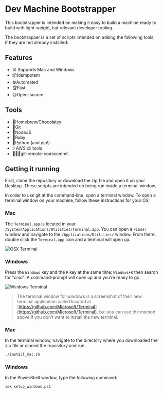 # Dev Machine Bootstrapper

This bootstrapper is intended on making it easy to build a machine ready to build with light-weight, but relevant developer tooling.

The bootstrapper is a set of scripts intended on adding the following tools, if they are not already installed:

## Features

- ⌘ Supports Mac and Windows
- 📦️Idempotent
- ⚙️Automated
- 🏆️Fast
- 😃Open-source

## Tools

- 🧳Homebrew/Chocolatey
- 🧳Git
- 📄NodeJS
- 💎Ruby
- 🐍Python (and pip!)
- ℑ AWS cli tools
- 🧑🏾‍💻git-remote-codecommit

## Getting it running

First, clone the repository or download the zip file and open it on your Desktop. These scripts are intended on being run inside a terminal window.

In order to use git at the command-line, open a terminal window. To open a terminal window on your machine, follow these instructions for your OS:

### Mac

The `Terminal.app` is located in your `/System/Applications/Utilities/Terminal.app`. You can open a `Finder` window and navigate to the `/Applications/Utilities/` window. From there, double click the `Terminal.app` icon and a terminal will open up.

![OSX Terminal](static/readme/finder.png)

### Windows

Press the `Windows` key and the `R` key at the same time: `Windows+R` then search for "cmd". A command-prompt will open up and you're ready to go.

![Windows Terminal](https://devblogs.microsoft.com/commandline/wp-content/uploads/sites/33/2019/05/terminal-screenshot.png)

> The terminal window for windows is a screenshot of their new terminal application called located at [https://github.com/Microsoft/Terminal](https://github.com/Microsoft/Terminal), but you can use the method above if you don't want to install the new terminal.

### Mac

In the terminal window, navigate to the directory where you downloaded the zip file or cloned the repository and run:

```BASH
./install_mac.sh
```

### Windows

In the PowerShell window, type the following command:

```bash
iex setup_windows.ps1
```
